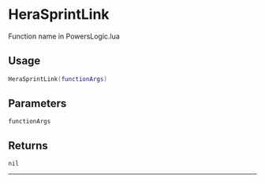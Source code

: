 # HeraSprintLink
Function name in PowersLogic.lua
## Usage
```lua
HeraSprintLink(functionArgs)
```
## Parameters
`functionArgs`
## Returns
`nil`

---